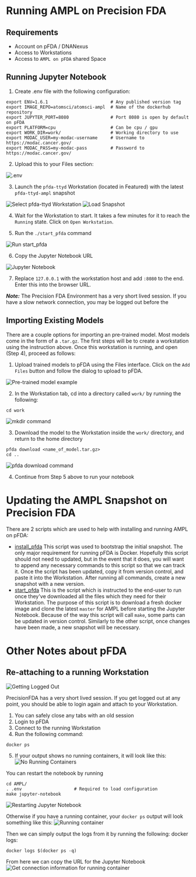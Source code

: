 # Running AMPL on Precision FDA

## Requirements

- Account on pFDA / DNANexus
- Access to Workstations
- Access to `AMPL on pFDA` shared Space

## Running Jupyter Notebook

1. Create .env file with the following configuration:

```shell
export ENV=1.6.1                        # Any published version tag
export IMAGE_REPO=atomsci/atomsci-ampl  # Name of the dockerhub repository
export JUPYTER_PORT=8080                # Port 8080 is open by default on pFDA
export PLATFORM=cpu                     # Can be cpu / gpu
export WORK_DIR=work/                   # Working directory to use
export MODAC_USER=my-modac-username     # Username to https://modac.cancer.gov/
export MODAC_PASS=my-modac-pass         # Password to https://modac.cancer.gov/
```

2. Upload this to your Files section:

![.env](https://i.imgur.com/Jw8BLVp.png)

3. Launch the `pfda-ttyd` Workstation (located in Featured) with the latest `pfda-ttyd-ampl` snapshot

![Select pfda-ttyd Workstation](https://i.imgur.com/AOKH9dZ.png)
![Load Snapshot](https://i.imgur.com/xoveFH2.png)

4. Wait for the Workstation to start. It takes a few minutes for it to reach the `Running` state. Click on `Open Workstation`.

5. Run the `./start_pfda` command

![Run start_pfda](https://imgur.com/pAh8GQG.png)

6. Copy the Jupyter Notebook URL

![Jupyter Notebook](https://i.imgur.com/PuXkrmx.png)

7. Replace `127.0.0.1` with the workstation host and add `:8080` to the end. Enter this into the browser URL.

**_Note:_** The Precision FDA Environment has a very short lived session. If you have a slow network connection, you may be logged out before the

## Importing Existing Models

There are a couple options for importing an pre-trained model. Most models come in the form of a `.tar.gz`. The first steps will be to create a workstation using the instruction above. Once this workstation is running, and open (Step 4), proceed as follows:

1. Upload trained models to pFDA using the Files interface. Click on the `Add Files` button and follow the dialog to upload to pFDA.

![Pre-trained model example](https://i.imgur.com/W7rfzaD.png)

2. In the Workstation tab, cd into a directory called `work/` by running the following:

```
cd work
```

![mkdir command](https://i.imgur.com/4Xq9WPc.png)

3. Download the model to the Workstation inside the `work/` directory, and return to the home directory

```
pfda download <name_of_model.tar.gz>
cd ..
```

![pfda download command](https://i.imgur.com/lvbYRRi.png)

4. Continue from Step 5 above to run your notebook

# Updating the AMPL Snapshot on Precision FDA

There are 2 scripts which are used to help with installing and running AMPL on pFDA:

- [install_pfda](./install_pfda)
  This script was used to bootstrap the initial snapshot. The only major requirement for running pFDA is Docker. Hopefully this script should not need to updated, but in the event that it does, you will want to append any necessary commands to this script so that we can track it. Once the script has been updated, copy it from version control, and paste it into the Workstation. After running all commands, create a new snapshot with a new version.
- [start_pfda](./start_pfda)
  This is the script which is instructed to the end-user to run once they've downloaded all the files which they need for their Workstation. The purpose of this script is to download a fresh docker image and clone the latest `master` for AMPL before starting the Jupyter Notebook. Because of the way this script will call `make`, some parts can be updated in version control. Similarly to the other script, once changes have been made, a new snapshot will be necessary.

# Other Notes about pFDA

## Re-attaching to a running Workstation

![Getting Logged Out](https://imgur.com/UqxlHay.png)

PrecisionFDA has a very short lived session. If you get logged out at any point, you should be able to login again and attach to your Workstation.

1. You can safely close any tabs with an old session
2. Login to pFDA
3. Connect to the running Workstation
4. Run the following command:

```shell
docker ps
```

5.  If your output shows no running containers, it will look like this:
    ![No Running Containers](https://imgur.com/I7qNx2K.png)

You can restart the notebook by running

```shell
cd AMPL/
. .env                    # Required to load configuration
make jupyter-notebook
```

![Restarting Jupyter Notebook](https://imgur.com/WV41mJq.png)

Otherwise if you have a running container, your `docker ps` output will look something like this:
![Running container](https://imgur.com/noyeNUM.png)

Then we can simply output the logs from it by running the following:
docker logs:

```
docker logs $(docker ps -q)
```

From here we can copy the URL for the Jupyter Notebook
![Get connection information for running container](https://imgur.com/DKz11Ri.png)
